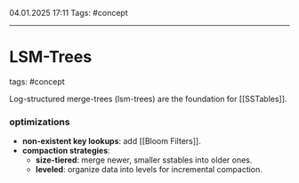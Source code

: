 04.01.2025 17:11
Tags: #concept

---
# LSM-Trees  
tags: #concept  

Log-structured merge-trees (lsm-trees) are the foundation for [[SSTables]].  

### optimizations  
- **non-existent key lookups**: add [[Bloom Filters]].  
- **compaction strategies**:  
  - **size-tiered**: merge newer, smaller sstables into older ones.  
  - **leveled**: organize data into levels for incremental compaction.  
